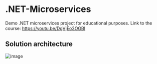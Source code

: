 # .NET-Microservices
Demo .NET microservices project for educational purposes. 
Link to the course: https://youtu.be/DgVjEo3OGBI

## Solution architecture
![image](https://user-images.githubusercontent.com/34334610/135752253-e090ebe0-0294-437f-bfc1-778d75870fa6.png)
